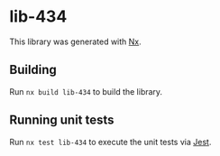 # lib-434

This library was generated with [Nx](https://nx.dev).

## Building

Run `nx build lib-434` to build the library.

## Running unit tests

Run `nx test lib-434` to execute the unit tests via [Jest](https://jestjs.io).
